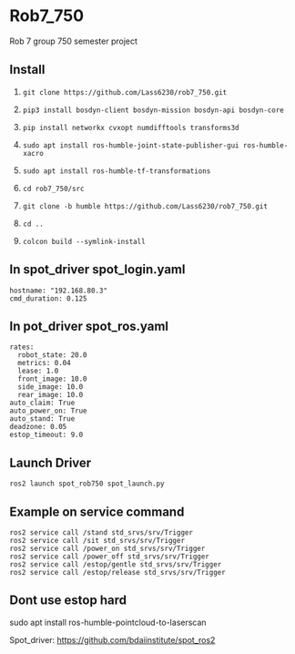 # Rob7_750
Rob 7 group 750 semester project

## Install
1.     git clone https://github.com/Lass6230/rob7_750.git
    
2.     pip3 install bosdyn-client bosdyn-mission bosdyn-api bosdyn-core
3.     pip install networkx cvxopt numdifftools transforms3d
4.     sudo apt install ros-humble-joint-state-publisher-gui ros-humble-xacro
5.     sudo apt install ros-humble-tf-transformations
6.     cd rob7_750/src
7.     git clone -b humble https://github.com/Lass6230/rob7_750.git
8.     cd ..
9.     colcon build --symlink-install
    

## In spot_driver spot_login.yaml
    
    hostname: "192.168.80.3"
    cmd_duration: 0.125

## In pot_driver spot_ros.yaml
    rates:
      robot_state: 20.0
      metrics: 0.04
      lease: 1.0
      front_image: 10.0
      side_image: 10.0
      rear_image: 10.0
    auto_claim: True
    auto_power_on: True
    auto_stand: True
    deadzone: 0.05
    estop_timeout: 9.0
## Launch Driver
    ros2 launch spot_rob750 spot_launch.py


## Example on service command
    ros2 service call /stand std_srvs/srv/Trigger
    ros2 service call /sit std_srvs/srv/Trigger
    ros2 service call /power_on std_srvs/srv/Trigger
    ros2 service call /power_off std_srvs/srv/Trigger
    ros2 service call /estop/gentle std_srvs/srv/Trigger
    ros2 service call /estop/release std_srvs/srv/Trigger

## Dont use estop hard



sudo apt install ros-humble-pointcloud-to-laserscan



Spot_driver: https://github.com/bdaiinstitute/spot_ros2
